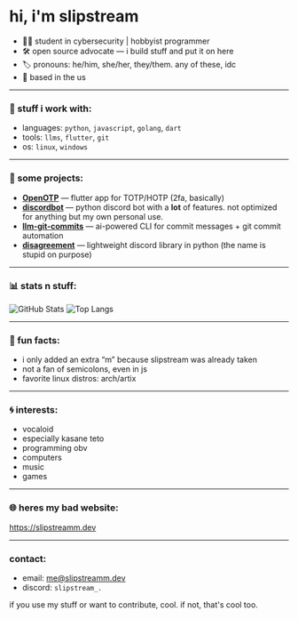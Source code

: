 # hi, i'm slipstream

- 👨‍💻 student in cybersecurity | hobbyist programmer  
- 🛠️ open source advocate — i build stuff and put it on here  
- 🏷️ pronouns: he/him, she/her, they/them. any of these, idc   
- 📍 based in the us

---

### 🧠 stuff i work with:
- languages: `python`, `javascript`, `golang`, `dart`
- tools: `llms`, `flutter`, `git`
- os: `linux`, `windows`

---

### 🚧 some projects:
- [**OpenOTP**](https://github.com/Slipstreamm/OpenOTP) — flutter app for TOTP/HOTP (2fa, basically)  
- [**discordbot**](https://github.com/Slipstreamm/discordbot) — python discord bot with a **lot** of features. not optimized for anything but my own personal use. 
- [**llm-git-commits**](https://github.com/Slipstreamm/llm-git-commits) — ai-powered CLI for commit messages + git commit automation  
- [**disagreement**](https://github.com/Slipstreamm/disagreement) — lightweight discord library in python (the name is stupid on purpose)

---

### 📊 stats n stuff:

![GitHub Stats](https://github-readme-stats.vercel.app/api?username=Slipstreamm&show_icons=true&theme=radical&hide=prs)
![Top Langs](https://github-readme-stats.vercel.app/api/top-langs/?username=Slipstreamm&layout=compact&theme=radical)

---

### 🧩 fun facts:
- i only added an extra “m” because slipstream was already taken  
- not a fan of semicolons, even in js  
- favorite linux distros: arch/artix
  
---

### 🌀 interests:
- vocaloid
- especially kasane teto
- programming obv
- computers
- music
- games

---

### 🌐 heres my bad website:
https://slipstreamm.dev

---

### contact:
- email: [me@slipstreamm.dev](mailto:me@slipstreamm.dev)
- discord: `slipstream_.`

if you use my stuff or want to contribute, cool. if not, that's cool too.
